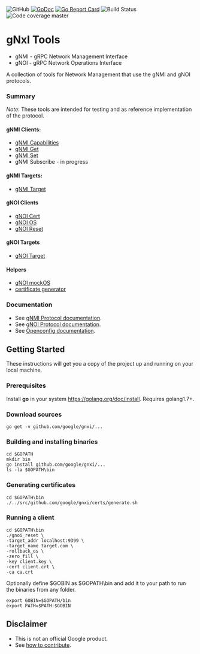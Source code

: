 
![GitHub](https://img.shields.io/github/license/google/gnxi?style=for-the-badge)
[![GoDoc](https://img.shields.io/badge/godoc-reference-blue?style=for-the-badge)](https://godoc.org/github.com/google/gnxi)
[![Go Report Card](https://goreportcard.com/badge/github.com/google/gnxi?style=for-the-badge)](https://goreportcard.com/report/github.com/google/gnxi)
![Build Status](https://img.shields.io/travis/google/gnxi?style=for-the-badge)
![Code coverage master](https://img.shields.io/codecov/c/github/google/gnxi/master?style=for-the-badge)

# gNxI Tools

*   gNMI - gRPC Network Management Interface
*   gNOI - gRPC Network Operations Interface

A collection of tools for Network Management that use the gNMI and gNOI protocols.

### Summary

_Note_: These tools are intended for testing and as reference implementation of the protocol.

#### gNMI Clients:

*  [gNMI Capabilities](./gnmi_capabilities)
*  [gNMI Get](./gnmi_get)
*  [gNMI Set](./gnmi_set)
*  gNMI Subscribe - in progress

#### gNMI Targets:

*  [gNMI Target](./gnmi_target)

#### gNOI Clients

*  [gNOI Cert](./gnoi_cert)
*  [gNOI OS](./gnoi_os)
*  [gNOI Reset](./gnoi_reset)

#### gNOI Targets

*  [gNOI Target](./gnoi_target)

#### Helpers

*  [gNOI mockOS](./gnoi_mockos)
*  [certificate generator](./certs)

### Documentation

*  See [gNMI Protocol documentation](https://github.com/openconfig/reference/tree/master/rpc/gnmi).
*  See [gNOI Protocol documentation](https://github.com/openconfig/gnoi).
*  See [Openconfig documentation](http://www.openconfig.net/).

## Getting Started

These instructions will get you a copy of the project up and running on your local machine.

### Prerequisites

Install __go__ in your system https://golang.org/doc/install. Requires golang1.7+.

### Download sources

```
go get -v github.com/google/gnxi/...
```

### Building and installing binaries

```
cd $GOPATH
mkdir bin
go install github.com/google/gnxi/...
ls -la $GOPATH\bin
```

### Generating certificates

```
cd $GOPATH\bin
./../src/github.com/google/gnxi/certs/generate.sh
```

### Running a client

```
cd $GOPATH\bin
./gnoi_reset \
-target_addr localhost:9399 \
-target_name target.com \
-rollback_os \
-zero_fill \
-key client.key \
-cert client.crt \
-ca ca.crt
```

Optionally define $GOBIN as $GOPATH\bin and add it to your path to run the binaries from any folder.

```
export GOBIN=$GOPATH/bin
export PATH=$PATH:$GOBIN
```

## Disclaimer

*  This is not an official Google product.
*  See [how to contribute](CONTRIBUTING.md).
